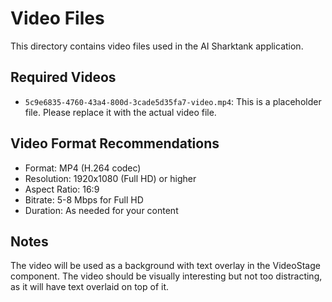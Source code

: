 # Video Files

This directory contains video files used in the AI Sharktank application.

## Required Videos

- `5c9e6835-4760-43a4-800d-3cade5d35fa7-video.mp4`: This is a placeholder file. Please replace it with the actual video file.

## Video Format Recommendations

- Format: MP4 (H.264 codec)
- Resolution: 1920x1080 (Full HD) or higher
- Aspect Ratio: 16:9
- Bitrate: 5-8 Mbps for Full HD
- Duration: As needed for your content

## Notes

The video will be used as a background with text overlay in the VideoStage component. The video should be visually interesting but not too distracting, as it will have text overlaid on top of it.
